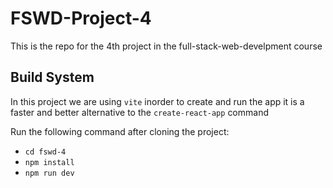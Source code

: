 # FSWD-Project-4
This is the repo for the 4th project in the full-stack-web-develpment course

## Build System

In this project we are using `vite` inorder to create and run the app
it is a faster and better alternative to the `create-react-app` command

Run the following command after cloning the project:
- `cd fswd-4`
- `npm install`
- `npm run dev`

